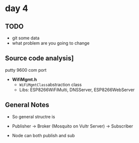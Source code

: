 # day 4

## TODO

- git some data
- what problem are you going to change

## Source code analysis]

putty 9600 com port

- **WifiMgmt.h** 
  - `WiFiMgmtClass`abstraction class
  - Libs: ESP8266WiFiMulti, DNSServer, ESP8266WebServer

## General Notes

- So general structre is
- Publisher ->  Broker (Mosquito on Vultr Server) -> Subscriber

- Node can both publish and sub
